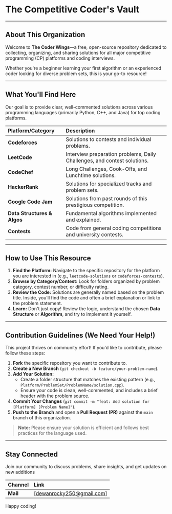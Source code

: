 # The Competitive Coder's Vault 

---

##  About This Organization

Welcome to **The Coder Wings**—a free, open-source repository dedicated to collecting, organizing, and sharing solutions for all major competitive programming (CP) platforms and coding interviews.

Whether you're a beginner learning your first algorithm or an experienced coder looking for diverse problem sets, this is your go-to resource!

---

## What You'll Find Here

Our goal is to provide clear, well-commented solutions across various programming languages (primarily Python, C++, and Java) for top coding platforms.

| Platform/Category | Description |
| :--- | :--- |
| **Codeforces** | Solutions to contests and individual problems. |
| **LeetCode** | Interview preparation problems, Daily Challenges, and contest solutions. |
| **CodeChef** | Long Challenges, Cook-Offs, and Lunchtime solutions. |
| **HackerRank** | Solutions for specialized tracks and problem sets. |
| **Google Code Jam** | Solutions from past rounds of this prestigious competition. |
| **Data Structures & Algos** | Fundamental algorithms implemented and explained. |
| **Contests** | Code from general coding competitions and university contests. |

---

##  How to Use This Resource

1.  **Find the Platform:** Navigate to the specific repository for the platform you are interested in (e.g., `leetcode-solutions` or `codeforces-contests`).
2.  **Browse by Category/Contest:** Look for folders organized by problem category, contest number, or difficulty rating.
3.  **Review the Code:** Solutions are generally named based on the problem title. Inside, you'll find the code and often a brief explanation or link to the problem statement.
4.  **Learn:** Don't just copy! Review the logic, understand the chosen **Data Structure** or **Algorithm**, and try to implement it yourself.

---

## Contribution Guidelines (We Need Your Help!)

This project thrives on community effort! If you'd like to contribute, please follow these steps:

1.  **Fork** the specific repository you want to contribute to.
2.  **Create a New Branch** (`git checkout -b feature/your-problem-name`).
3.  **Add Your Solution:**
    * Create a folder structure that matches the existing pattern (e.g., `Platform/ProblemSet/ProblemName/solution.cpp`).
    * Ensure your code is clean, well-commented, and includes a brief header with the problem source.
4.  **Commit Your Changes** (`git commit -m "feat: Add solution for [Platform] [Problem Name]"`).
5.  **Push to the Branch** and open a **Pull Request (PR)** against the `main` branch of this organization.

> **Note:** Please ensure your solution is efficient and follows best practices for the language used.

---

## Stay Connected

Join our community to discuss problems, share insights, and get updates on new additions

| Channel | Link |
| :--- | :--- |
| **Mail** | [dewanrocky250@gmail.com] |

Happy coding!
